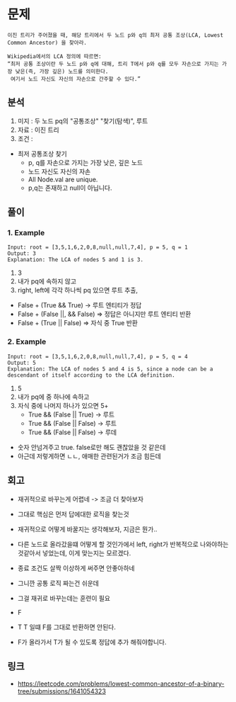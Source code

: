 # 문제

~~~text
이진 트리가 주어졌을 때, 해당 트리에서 두 노드 p와 q의 최저 공통 조상(LCA, Lowest Common Ancestor) 을 찾아라.

Wikipedia에서의 LCA 정의에 따르면:
“최저 공통 조상이란 두 노드 p와 q에 대해, 트리 T에서 p와 q를 모두 자손으로 가지는 가장 낮은(즉, 가장 깊은) 노드를 의미한다. 
 여기서 노드 자신도 자신의 자손으로 간주할 수 있다.”
~~~

## 분석

1. 미지 : 두 노드 pq의 "공통조상" "찾기(탐색)", 루트
2. 자료 : 이진 트리
3. 조건 :
- 최저 공통조상 찾기
    - p, q를 자손으로 가지는 가장 낮은, 깊은 노드
    - 노드 자신도 자신의 자손
    - All Node.val are unique.
    - p,q는 존재하고 null이 아닙니다.

## 풀이

### 1. Example

~~~text
Input: root = [3,5,1,6,2,0,8,null,null,7,4], p = 5, q = 1
Output: 3
Explanation: The LCA of nodes 5 and 1 is 3.
~~~

1. 3
2. 내가 pq에 속하지 않고
3. right, left에 각각 하나씩 pq 있으면 루트 추출,

- False + (True && True) -> 루트 엔티티가 정답
- False + (False ||, && False) => 정답은 아니지만 루트 엔티티 반환
- False + (True || False) => 자식 중 True 반환

### 2. Example

~~~text
Input: root = [3,5,1,6,2,0,8,null,null,7,4], p = 5, q = 4
Output: 5
Explanation: The LCA of nodes 5 and 4 is 5, since a node can be a descendant of itself according to the LCA definition.
~~~

1. 5
2. 내가 pq에 중 하나에 속하고
3. 자식 중에 나머지 하나가 있으면 5+
    - True && (False || True) -> 루트
    - True && (False ||  False) -> 루트
    - True && (False || False) -> 루데

- 숫자 안넘겨주고 true. false로만 해도 괜찮았을 것 같은데
- 아근데 저렇게하면 ㄴㄴ, 애매한 관련된거가 조금 힘든데 


## 회고 
- 재귀적으로 바꾸는게 어렵네 -> 조금 더 찾아보자 
- 그대로 핵심은 먼저 답에대한 로직을 찾는것 
- 재귀적으로 어떻게 바꿀지는 생각해보자, 지금은 뭔가.. 
- 다른 노드로 올라갔을떄 어떻게 할 것인가에서 left, right가 반복적으로 나와야하는것같아서 넣었는데, 이게 맞는지는 모르겠다.
- 종료 조건도 살짝 이상하게 써주면 안좋아하네

- 그니깐 공통 로직 짜는건 쉬운데 
- 그걸 재귀로 바꾸는데는 훈련이 필요
-  F 
- T T 일떄 F를 그대로 반환하면 안된다. 
- F가 올라가서 T가 될 수 있도록 정답에 추가 해줘야합니다. 

## 링크
- https://leetcode.com/problems/lowest-common-ancestor-of-a-binary-tree/submissions/1641054323
